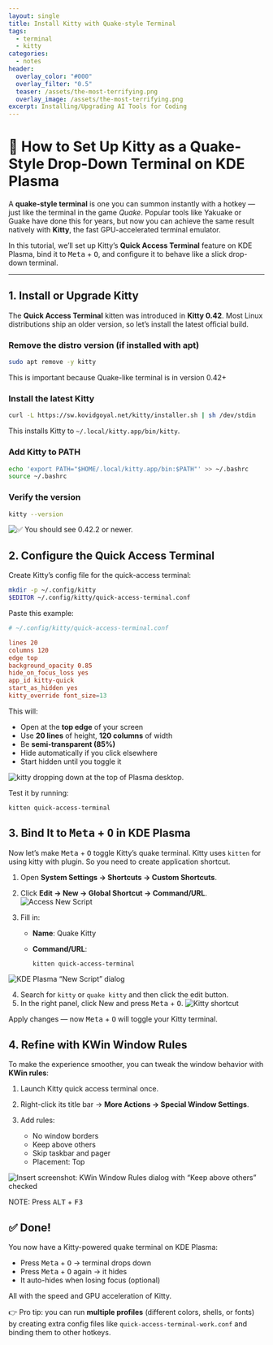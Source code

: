 ```yaml
---
layout: single
title: Install Kitty with Quake-style Terminal
tags:
  - terminal
  - kitty
categories:
  - notes
header:
  overlay_color: "#000"
  overlay_filter: "0.5"
  teaser: /assets/the-most-terrifying.png
  overlay_image: /assets/the-most-terrifying.png
excerpt: Installing/Upgrading AI Tools for Coding
---
```


# 🚀 How to Set Up Kitty as a Quake-Style Drop-Down Terminal on KDE Plasma

A **quake-style terminal** is one you can summon instantly with a hotkey — just like the terminal in the game *Quake*. Popular tools like Yakuake or Guake have done this for years, but now you can achieve the same result natively with **Kitty**, the fast GPU-accelerated terminal emulator.

In this tutorial, we’ll set up Kitty’s **Quick Access Terminal** feature on KDE Plasma, bind it to <kbd>Meta</kbd> + <kbd>O</kbd>, and configure it to behave like a slick drop-down terminal.

---

## 1. Install or Upgrade Kitty

The **Quick Access Terminal** kitten was introduced in **Kitty 0.42**. Most Linux distributions ship an older version, so let’s install the latest official build.

### Remove the distro version (if installed with apt)

```bash
sudo apt remove -y kitty
```

This is important because Quake-like terminal is in version 0.42+

### Install the latest Kitty

```bash
curl -L https://sw.kovidgoyal.net/kitty/installer.sh | sh /dev/stdin
```

This installs Kitty to `~/.local/kitty.app/bin/kitty`.

### Add Kitty to PATH

```bash
echo 'export PATH="$HOME/.local/kitty.app/bin:$PATH"' >> ~/.bashrc
source ~/.bashrc
```

### Verify the version

```bash
kitty --version
```

![✅ You should see `0.42.2` or newer.](/assets/2025/08/kitty.png)


## 2. Configure the Quick Access Terminal

Create Kitty’s config file for the quick-access terminal:

```bash
mkdir -p ~/.config/kitty
$EDITOR ~/.config/kitty/quick-access-terminal.conf
```

Paste this example:

```conf
# ~/.config/kitty/quick-access-terminal.conf

lines 20
columns 120
edge top
background_opacity 0.85
hide_on_focus_loss yes
app_id kitty-quick
start_as_hidden yes
kitty_override font_size=13
```

This will:

* Open at the **top edge** of your screen
* Use **20 lines** of height, **120 columns** of width
* Be **semi-transparent (85%)**
* Hide automatically if you click elsewhere
* Start hidden until you toggle it

![kitty dropping down at the top of Plasma desktop.](/assets/2025/08/kitten-running.png)

Test it by running:

```bash
kitten quick-access-terminal
```

## 3. Bind It to <kbd>Meta</kbd> + <kbd>O</kbd> in KDE Plasma

Now let’s make <kbd>Meta</kbd> + <kbd>O</kbd> toggle Kitty’s quake terminal. Kitty uses `kitten` for using kitty with plugin. So you need to create application shortcut.

1. Open **System Settings → Shortcuts → Custom Shortcuts**.
2. Click **Edit → New → Global Shortcut → Command/URL**.
![Access New Script](/assets/2025/08/new-command-or-script.png)
3. Fill in:

   * **Name**: Quake Kitty
   * **Command/URL**:

     ```bash
     kitten quick-access-terminal
     ```



![KDE Plasma “New Script” dialog](/assets/2025/08/new-command-or-script-2.png)

4. Search for `kitty` or `quake kitty` and then click the edit button.
5. In the right panel, click New and press <kbd>Meta</kbd> + <kbd>O</kbd>.
![Kitty shortcut](/assets/2025/08/new-command-or-script-3.png)

Apply changes — now <kbd>Meta</kbd> + <kbd>O</kbd> will toggle your Kitty terminal.

## 4. Refine with KWin Window Rules

To make the experience smoother, you can tweak the window behavior with **KWin rules**:

1. Launch Kitty quick access terminal once.
2. Right-click its title bar → **More Actions → Special Window Settings**.
3. Add rules:

   * No window borders
   * Keep above others
   * Skip taskbar and pager
   * Placement: Top

![Insert screenshot: KWin Window Rules dialog with “Keep above others” checked](/assets/2025/08/kitten-window-settings.png)

NOTE: Press <kbd>ALT</kbd> + <kbd>F3</kbd>


## ✅ Done!

You now have a Kitty-powered quake terminal on KDE Plasma:

* Press <kbd>Meta</kbd> + <kbd>O</kbd> → terminal drops down
* Press <kbd>Meta</kbd> + <kbd>O</kbd> again → it hides
* It auto-hides when losing focus (optional)

All with the speed and GPU acceleration of Kitty.

👉 Pro tip: you can run **multiple profiles** (different colors, shells, or fonts) by creating extra config files like `quick-access-terminal-work.conf` and binding them to other hotkeys.
